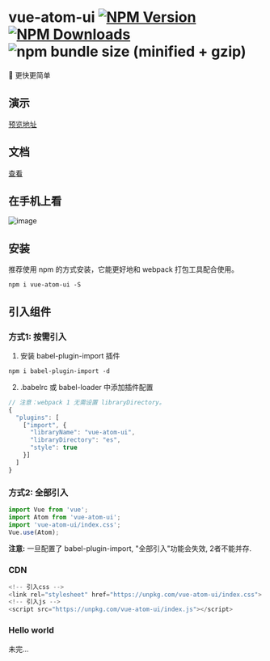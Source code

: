 # vue-atom-ui [![NPM Version][npm-image]][npm-url] [![NPM Downloads][downloads-image]][downloads-url] ![npm bundle size (minified + gzip)][size-image]
:whale:    更快更简单


[size-image]: https://img.shields.io/bundlephobia/minzip/vue-atom-ui.svg
[npm-image]: https://img.shields.io/npm/v/vue-atom-ui.svg
[npm-url]: https://npmjs.org/package/vue-atom-ui

[downloads-image]: https://img.shields.io/npm/dm/vue-atom-ui.svg
[downloads-url]: https://npmjs.org/package/vue-atom-ui


## 演示
[预览地址](https://383514580.github.io/atom/#/index)

## 文档

[查看](https://atom-h.github.io/atom-ui/)

## 在手机上看

![image](https://user-images.githubusercontent.com/8264787/34904356-3395a8d2-f87f-11e7-85f4-7ae1a94fc587.png)


## 安装

推荐使用 npm 的方式安装，它能更好地和 webpack 打包工具配合使用。
```shell
npm i vue-atom-ui -S
```

## 引入组件

### 方式1: 按需引入

1. 安装 babel-plugin-import 插件
```shell
npm i babel-plugin-import -d
```

2. .babelrc 或 babel-loader 中添加插件配置
```javascript
// 注意：webpack 1 无需设置 libraryDirectory。
{
  "plugins": [
    ["import", {
      "libraryName": "vue-atom-ui",
      "libraryDirectory": "es",
      "style": true
    }]
  ]
}
```

### 方式2: 全部引入
```javascript
import Vue from 'vue';
import Atom from 'vue-atom-ui';
import 'vue-atom-ui/index.css';
Vue.use(Atom);
```

**注意:** 一旦配置了 babel-plugin-import, "全部引入"功能会失效, 2者不能并存.

### CDN
```javascript
<!-- 引入css -->
<link rel="stylesheet" href="https://unpkg.com/vue-atom-ui/index.css">
<!-- 引入js -->
<script src="https://unpkg.com/vue-atom-ui/index.js"></script>
```

### Hello world
未完...

